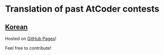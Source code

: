 # Translation of past AtCoder contests

## [Korean](ko)

Hosted on [GitHub Pages](https://namnamseo.github.io/atcoder-translation)!

Feel free to contribute!